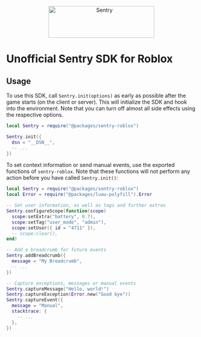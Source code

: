 <p align="center">
  <a href="https://sentry.io/?utm_source=github&utm_medium=logo" target="_blank">
    <img src="https://sentry-brand.storage.googleapis.com/sentry-wordmark-dark-280x84.png" alt="Sentry" width="280" height="84">
  </a>
</p>

# Unofficial Sentry SDK for Roblox

## Usage

To use this SDK, call `Sentry.init(options)` as early as possible after the game starts (on the client or server).
This will initialize the SDK and hook into the environment. Note that you can turn off almost all side effects using the respective options.

```lua
local Sentry = require("@packages/sentry-roblox")

Sentry.init({
  dsn = "__DSN__",
  -- ...
})
```

To set context information or send manual events, use the exported functions of `sentry-roblox`. Note that these
functions will not perform any action before you have called `Sentry.init()`:

```lua
local Sentry = require("@packages/sentry-roblox")
local Error = require("@packages/luau-polyfill").Error

-- Set user information, as well as tags and further extras
Sentry.configureScope(function(scope)
  scope:setExtra("battery", 0.7),
  scope:setTag("user_mode", "admin"),
  scope:setUser({ id = "4711" }),
  -- scope:clear(),
end)

-- Add a breadcrumb for future events
Sentry.addBreadcrumb({
  message = "My Breadcrumb",
  -- ...
})

-- Capture exceptions, messages or manual events
Sentry.captureMessage("Hello, world!")
Sentry.captureException(Error.new("Good bye"))
Sentry.captureEvent({
  message = "Manual",
  stacktrace: {
    -- ...
  },
})
```
